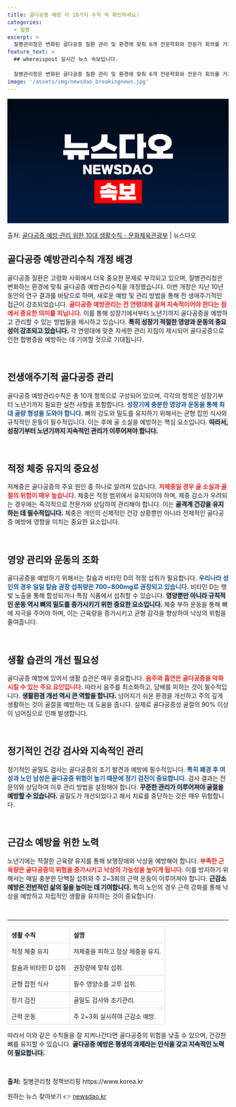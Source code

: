 ```yaml
---
title: 골다공증 예방 이 10가지 수칙 꼭 확인하세요!
categories:
  - 질병
excerpt: >
  질병관리청은 변화된 골다공증 질환 관리 및 환경에 맞춰 6개 전문학회와 전문가 회의를 거쳐 13년 제정 이후…
feature_text: >
  ## whereispost 실시간 뉴스 속보입니다.

  질병관리청은 변화된 골다공증 질환 관리 및 환경에 맞춰 6개 전문학회와 전문가 회의를 거쳐 13년 제정 이후…
image: '/assets/img/newsdao_breakingnews.jpg'
---
```


![뉴스다오 속보](/assets/img/newsdao_breakingnews.jpg)

<p>출처: <a href="https://newsdao.kr/2290" rel="dofollow">골다공증 예방·관리 위한 10대 생활수칙  - 문화체육관광부</a> | 뉴스다오</p>

<h2 data-ke-size="size26">골다공증 예방관리수칙 개정 배경</h2>
<p data-ke-size="size16">골다공증 질환은 고령화 사회에서 더욱 중요한 문제로 부각되고 있으며, 질병관리청은 변화하는 환경에 맞춰 골다공증 예방관리수칙을 개정했습니다. 이번 개정은 지난 10년 동안의 연구 결과를 바탕으로 하며, 새로운 예방 및 관리 방법을 통해 전 생애주기적인 접근이 강조되었습니다. <b><span style="color: #ee2323;">골다공증 예방관리는 전 연령대에 걸쳐 지속적이어야 한다는 점에서 중요한 의미를 지닙니다.</span></b> 이를 통해 성장기에서부터 노년기까지 골다공증을 예방하고 관리할 수 있는 방법들을 제시하고 있습니다. <b><span style="background-color: #21538527;">특히 성장기 적절한 영양과 운동의 중요성이 강조되고 있습니다.</span></b> 각 연령대에 맞춘 자세한 관리 지침이 제시되어 골다공증으로 인한 합병증을 예방하는 데 기여할 것으로 기대됩니다.</p>

<p data-ke-size="size16">&nbsp;</p>

<h2 data-ke-size="size26">전생애주기적 골다공증 관리</h2>
<p data-ke-size="size16">골다공증 예방관리수칙은 총 10개 항목으로 구성되어 있으며, 각각의 항목은 성장기부터 노년기까지 필요한 실천 사항을 포함합니다. <b><span style="color: #1a5490;">성장기에 충분한 영양과 운동을 통해 최대 골량 형성을 도와야 합니다.</span></b> 뼈의 강도와 밀도를 유지하기 위해서는 균형 잡힌 식사와 규칙적인 운동이 필수적입니다. 이는 후에 골 소실을 예방하는 핵심 요소입니다. <b><span style="background-color: #21538527;">따라서, 성장기부터 노년기까지 지속적인 관리가 이루어져야 합니다.</span></b></p>

<p data-ke-size="size16">&nbsp;</p>

<h2 data-ke-size="size26">적정 체중 유지의 중요성</h2>
<p data-ke-size="size16">저체중은 골다공증의 주요 원인 중 하나로 알려져 있습니다. <b><span style="color: #ee2323;">저체중일 경우 골 소실과 골절의 위험이 매우 높습니다.</span></b> 체중은 적정 범위에서 유지되어야 하며, 체중 감소가 우려되는 경우에는 즉각적으로 전문가와 상담하여 관리해야 합니다. 이는 <b><span style="background-color: #21538527;">골격계 건강을 유지하는 데 필수적입니다.</span></b> 체중은 개인의 신체적인 건강 상황뿐만 아니라 전체적인 골다공증 예방에 영향을 미치는 중요한 요소입니다.</p>

<p data-ke-size="size16">&nbsp;</p>

<h2 data-ke-size="size26">영양 관리와 운동의 조화</h2>
<p data-ke-size="size16">골다공증을 예방하기 위해서는 칼슘과 비타민 D의 적정 섭취가 필요합니다. <b><span style="color: #1a5490;">우리나라 성인의 경우 일일 칼슘 권장 섭취량은 700~800mg로 권장되고 있습니다.</span></b> 비타민 D는 햇빛 노출을 통해 합성되거나 특정 식품에서 섭취할 수 있습니다. <b><span style="background-color: #21538527;">영양뿐만 아니라 규칙적인 운동 역시 뼈의 밀도를 증가시키기 위한 중요한 요소입니다.</span></b> 체중 부하 운동을 통해 뼈에 자극을 주어야 하며, 이는 근육량을 증가시키고 균형 감각을 향상하여 낙상의 위험을 줄여줍니다.</p>

<p data-ke-size="size16">&nbsp;</p>

<h2 data-ke-size="size26">생활 습관의 개선 필요성</h2>
<p data-ke-size="size16">골다공증 예방에 있어서 생활 습관은 매우 중요합니다. <b><span style="color: #ee2323;">음주와 흡연은 골다공증을 악화시킬 수 있는 주요 요인입니다.</span></b> 따라서 음주를 최소화하고, 담배를 피하는 것이 필수적입니다. <b><span style="background-color: #21538527;">생활환경 개선 역시 큰 역할을 합니다.</span></b> 넘어지기 쉬운 환경을 개선하고 주의 깊게 생활하는 것이 골절을 예방하는 데 도움을 줍니다. 실제로 골다공증성 골절의 90% 이상이 넘어짐으로 인해 발생합니다.</p>

<p data-ke-size="size16">&nbsp;</p>

<h2 data-ke-size="size26">정기적인 건강 검사와 지속적인 관리</h2>
<p data-ke-size="size16">정기적인 골밀도 검사는 골다공증의 조기 발견과 예방에 필수적입니다. <b><span style="color: #1a5490;">특히 폐경 후 여성과 노인 남성은 골다공증 위험이 높기 때문에 정기 검진이 중요합니다.</span></b> 검사 결과는 전문의와 상담하여 이후 관리 방법을 설정해야 합니다. <b><span style="background-color: #21538527;">꾸준한 관리가 이루어져야 골절을 예방할 수 있습니다.</span></b> 골밀도가 개선되었다고 해서 치료를 중단하는 것은 매우 위험합니다.</p>

<p data-ke-size="size16">&nbsp;</p>

<h2 data-ke-size="size26">근감소 예방을 위한 노력</h2>
<p data-ke-size="size16">노년기에는 적절한 근육량 유지를 통해 보행장애와 낙상을 예방해야 합니다. <b><span style="color: #ee2323;">부족한 근육량은 골다공증의 위험을 증가시키고 낙상의 가능성을 높이게 됩니다.</span></b> 이를 방지하기 위해서는 매일 충분한 단백질 섭취와 주 2~3회의 근력 운동이 이루어져야 합니다. <b><span style="background-color: #21538527;">근감소 예방은 전반적인 삶의 질을 높이는 데 기여합니다.</span></b> 특히 노인의 경우 근력 강화를 통해 낙상을 예방하고 자립적인 생활을 유지하는 것이 중요합니다.</p>

<p data-ke-size="size16">&nbsp;</p>

<hr/>

<table style="width: 100%; border-collapse: collapse;">
    <thead>
        <tr>
            <th style="border: 1px solid #dddddd; text-align: left; padding: 8px;">생활 수칙</th>
            <th style="border: 1px solid #dddddd; text-align: left; padding: 8px;">설명</th>
        </tr>
    </thead>
    <tbody>
        <tr>
            <td style="border: 1px solid #dddddd; text-align: left; padding: 8px;">적정 체중 유지</td>
            <td style="border: 1px solid #dddddd; text-align: left; padding: 8px;">저체중을 피하고 정상 체중을 유지.</td>
        </tr>
        <tr>
            <td style="border: 1px solid #dddddd; text-align: left; padding: 8px;">칼슘과 비타민 D 섭취</td>
            <td style="border: 1px solid #dddddd; text-align: left; padding: 8px;">권장량에 맞춰 섭취.</td>
        </tr>
        <tr>
            <td style="border: 1px solid #dddddd; text-align: left; padding: 8px;">균형 잡힌 식사</td>
            <td style="border: 1px solid #dddddd; text-align: left; padding: 8px;">필수 영양소를 고루 섭취.</td>
        </tr>
        <tr>
            <td style="border: 1px solid #dddddd; text-align: left; padding: 8px;">정기 검진</td>
            <td style="border: 1px solid #dddddd; text-align: left; padding: 8px;">골밀도 검사와 조기관리.</td>
        </tr>
        <tr>
            <td style="border: 1px solid #dddddd; text-align: left; padding: 8px;">근력 운동</td>
            <td style="border: 1px solid #dddddd; text-align: left; padding: 8px;">주 2~3회 실시하여 근감소 예방.</td>
        </tr>
    </tbody>
</table>

<p data-ke-size="size16">따라서 이와 같은 수칙들을 잘 지켜나간다면 골다공증의 위험을 낮출 수 있으며, 건강한 뼈를 유지할 수 있습니다. <b><span style="background-color: #21538527;">골다공증 예방은 평생의 과제라는 인식을 갖고 지속적인 노력이 필요합니다.</span></b></p>

<p data-ke-size="size16">&nbsp;</p>

<p data-ke-size="size16"><b>출처:</b> 질병관리청 정책브리핑 https://www.korea.kr</p> 

원하는 뉴스 찾아보기 👉 <a href="https://newsdao.kr" rel="dofollow">newsdao.kr</a>


